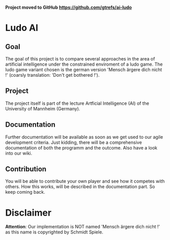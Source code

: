 **Project moved to GitHub https://github.com/gtrefs/ai-ludo**

# Ludo AI #
## Goal ##
The goal of this project is to compare several approaches in the area of artificial intelligence under the constrained enviroment of a ludo game. The ludo game variant chosen is the german version 'Mensch ärgere dich nicht !' (coarsly translation: 'Don't get bothered !').
## Project ##
The project itself is part of the lecture Artficial Intelligence (AI) of the University of Mannheim (Germany).
## Documentation ##
Further documentation will be available as soon as we get used to our agile development criteria. Just kidding, there will be a comprehensive documentation of both the programm and the outcome. Also have a look into our wiki.
## Contribution ##
You will be able to contribute your own player and see how it competes with others. How this works, will be described in the documentation part. So keep coming back.
# Disclaimer #
**Attention**: Our implementation is NOT named 'Mensch ärgere dich nicht !' as this name is copyrighted by Schmidt Spiele.